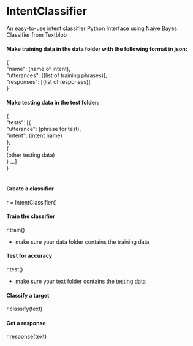 # IntentClassifier
An easy-to-use intent classifier Python Interface using Naive Bayes Classifier from Textblob

#### Make training data in the data folder with the following format in json:<br>
{<br>
  "name": (name of intent),<br>
  "utterances": [(list of training phrases)],<br>
  "responses": [(list of responses)]<br>
}<br>
#### Make testing data in the test folder:<br>
{<br>
  "tests": [{<br>
      "utterance": (phrase for test),<br>
      "intent": (intent name)<br>
    },<br>
    {<br>
      (other testing data)<br>
    } ...]<br>
}<br>
<br>
#### Create a classifier
r = IntentClassifier()
#### Train the classifier
r.train()
- make sure your data folder contains the training data
#### Test for accuracy
r.test()
- make sure your text folder contains the testing data
#### Classify a target
r.classify(text)
#### Get a response
r.response(text)
